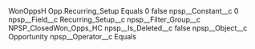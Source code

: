 <?xml version="1.0" encoding="UTF-8"?>
<CustomMetadata xmlns="http://soap.sforce.com/2006/04/metadata" xmlns:xsi="http://www.w3.org/2001/XMLSchema-instance" xmlns:xsd="http://www.w3.org/2001/XMLSchema">
    <label>WonOppsH Opp.Recurring_Setup Equals 0</label>
    <protected>false</protected>
    <values>
        <field>npsp__Constant__c</field>
        <value xsi:type="xsd:string">0</value>
    </values>
    <values>
        <field>npsp__Field__c</field>
        <value xsi:type="xsd:string">Recurring_Setup__c</value>
    </values>
    <values>
        <field>npsp__Filter_Group__c</field>
        <value xsi:type="xsd:string">NPSP_ClosedWon_Opps_HC</value>
    </values>
    <values>
        <field>npsp__Is_Deleted__c</field>
        <value xsi:type="xsd:boolean">false</value>
    </values>
    <values>
        <field>npsp__Object__c</field>
        <value xsi:type="xsd:string">Opportunity</value>
    </values>
    <values>
        <field>npsp__Operator__c</field>
        <value xsi:type="xsd:string">Equals</value>
    </values>
</CustomMetadata>
